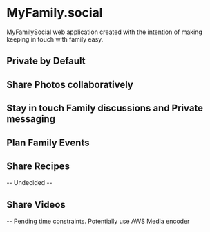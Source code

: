 # **MyFamily.social** #

MyFamilySocial web application created with the intention of making keeping in touch with family easy.

## Private by Default ##

## Share Photos collaboratively ##

## Stay in touch Family discussions and Private messaging ##

## Plan Family Events ##

## Share Recipes ##
-- Undecided -- 

## Share Videos ##
-- Pending time constraints. Potentially use AWS Media encoder